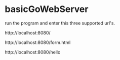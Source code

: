# basicGoWebServer

run the program and enter this three supported url's.

http://localhost:8080/

http://localhost:8080/form.html

http://localhost:8080/hello
